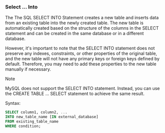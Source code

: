 ### Select ... Into

The The SQL SELECT INTO Statement creates a new table and inserts data from an existing table into the newly created table. The new table is automatically created based on the structure of the columns in the SELECT statement and can be created in the same database or in a different database.

However, it's important to note that the SELECT INTO statement does not preserve any indexes, constraints, or other properties of the original table, and the new table will not have any primary keys or foreign keys defined by default. Therefore, you may need to add these properties to the new table manually if necessary.

> [!NOTE]  
> MySQL does not support the SELECT INTO statement. Instead, you can use the CREATE TABLE ... SELECT statement to achieve the same result.

Syntax:
```sql
SELECT column1, column2, ...
INTO new_table_name [IN external_database]
FROM existing_table_name
WHERE condition;
```
